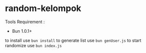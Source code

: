 # random-kelompok
Tools Requirement : 
- Bun 1.0.1+

to install use ```bun install```
to generate list use ```bun genUser.js```
to start randomize use ```bun index.js```
